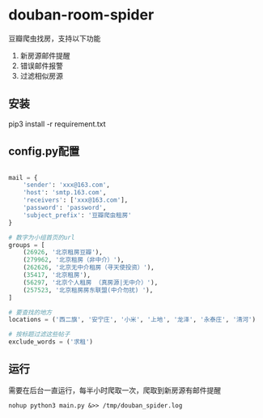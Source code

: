 # douban-room-spider

豆瓣爬虫找房，支持以下功能

1. 新房源邮件提醒
2. 错误邮件报警
3. 过滤相似房源

## 安装
pip3 install -r requirement.txt

## config.py配置

```py

mail = {
    'sender': 'xxx@163.com',
    'host': 'smtp.163.com',
    'receivers': ['xxx@163.com'],
    'password': 'password',
    'subject_prefix': '豆瓣爬虫租房'
}

# 数字为小组首页的url
groups = [
    (26926, '北京租房豆瓣'),
    (279962, '北京租房（非中介）'),
    (262626, '北京无中介租房（寻天使投资）'),
    (35417, '北京租房'),
    (56297, '北京个人租房 （真房源|无中介）'),
    (257523, '北京租房房东联盟(中介勿扰) '),
]

# 要查找的地方
locations = ('西二旗', '安宁庄', '小米', '上地', '龙泽', '永泰庄', '清河')

# 按标题过滤这些帖子
exclude_words = ('求租')
```

## 运行
需要在后台一直运行，每半小时爬取一次，爬取到新房源有邮件提醒

```
nohup python3 main.py &>> /tmp/douban_spider.log
```